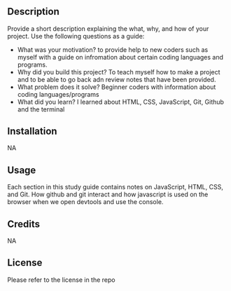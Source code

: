 # <Prework study guide page>

## Description

Provide a short description explaining the what, why, and how of your project. Use the following questions as a guide:

- What was your motivation? to provide help to new coders such as myself with a guide on infromation about certain coding languages and programs.
- Why did you build this project? To teach myself how to make a project and to be able to go back adn review notes that have been provided.
- What problem does it solve? Beginner coders with information about coding languages/programs
- What did you learn? I learned about HTML, CSS, JavaScript, Git, Github and the terminal 



## Installation

NA

## Usage

Each section in this study guide contains notes on JavaScript, HTML, CSS, and Git. How github and git interact and how javascript is used on the browser when we open devtools and use the console.
## Credits

NA

## License

Please refer to the license in the repo



